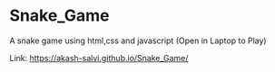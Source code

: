 # Snake_Game
A snake game using html,css and javascript
(Open in Laptop to Play)

Link: https://akash-salvi.github.io/Snake_Game/
